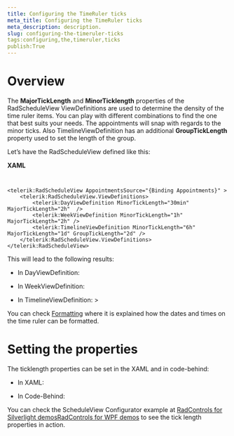 ```yaml
---
title: Configuring the TimeRuler ticks
meta_title: Configuring the TimeRuler ticks
meta_description: description.
slug: configuring-the-timeruler-ticks
tags:configuring,the,timeruler,ticks
publish:True
---
```



# Overview

The __MajorTickLength__ and __MinorTicklength__ properties of the RadScheduleView ViewDefinitions are used to determine the density of the time ruler items. You can play with different combinations to find the one that best suits your needs. The appointments will snap with regards to the minor ticks.  Also TimelineViewDefinition has an additional __GroupTickLength__ property used to set the length of the group. 
        

Let’s have the RadScheduleView defined like this:




 __XAML__
    

```XAML


<telerik:RadScheduleView AppointmentsSource="{Binding Appointments}" >
	<telerik:RadScheduleView.ViewDefinitions>
		<telerik:DayViewDefinition MinorTickLength="30min" MajorTickLength="2h"  />
		<telerik:WeekViewDefinition MinorTickLength="1h" MajorTickLength="2h" />
		<telerik:TimelineViewDefinition MinorTickLength="6h" MajorTickLength="1d" GroupTickLength="2d" />
	</telerik:RadScheduleView.ViewDefinitions>
</telerik:RadScheduleView>

```



This will lead to the following results:

* In DayViewDefinition:
    	

* In WeekViewDefinition:
    	

* In TimelineViewDefinition:	>

You can check [Formatting]({{slug:formatting}}) where it is explained how the dates and times on the time ruler can be formatted.
    	

# Setting the properties

The ticklength properties can be set in the XAML and in code-behind:

* In XAML:
       

* In Code-Behind:
       

You can check the ScheduleView Configurator example at 
      	[RadControls for Silverlight demos](http://demos.telerik.com/silverlight/#ScheduleView/ScheduleViewConfigurator)[RadControls for WPF demos](http://demos.telerik.com/wpf/) to see the tick length properties in action.
      
